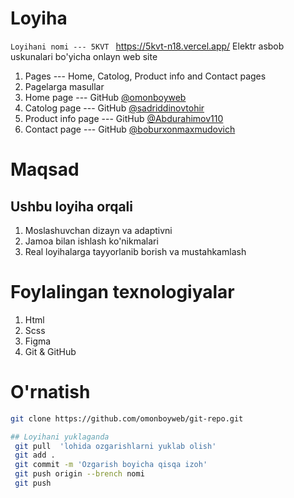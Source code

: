 # Loyiha

 ``` Loyihani nomi --- 5KVT  ``` https://5kvt-n18.vercel.app/ Elektr asbob uskunalari bo'yicha onlayn web site
1. Pages --- Home,  Catolog, Product info and Contact pages
2. Pagelarga masullar
3. Home page --- GitHub [@omonboyweb](https://github.com/omonboyweb)
4. Catolog page --- GitHub [@sadriddinovtohir](https://github.com/sadriddinovtohir)
5. Product info page --- GitHub  [@Abdurahimov110](https://github.com/Abdurahimov110)
6. Contact page --- GitHub  [@boburxonmaxmudovich](https://github.com/boburxonmaxmudovich)

# Maqsad 
## Ushbu loyiha orqali 
1.  Moslashuvchan dizayn va adaptivni 
2.  Jamoa  bilan ishlash ko'nikmalari 
3.  Real loyihalarga tayyorlanib borish va  mustahkamlash 

# Foylalingan texnologiyalar
1. Html
2. Scss
3. Figma 
4. Git & GitHub

# O'rnatish
``` bash
git clone https://github.com/omonboyweb/git-repo.git 

## Loyihani yuklaganda
 git pull  'lohida ozgarishlarni yuklab olish'
 git add . 
 git commit -m 'Ozgarish boyicha qisqa izoh'
 git push origin --brench nomi 
 git push

 
